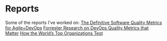# Reports
Some of the reports I've worked on:
[The Definitive Software Quality Metrics for Agile+DevOps](https://0ffaaf2d-3e3c-46b4-ade1-36f3614edf6e.filesusr.com/ugd/ae4a12_156a35ecd04042ea9dec93ba5f387895.pdf)
[Forrester Research on DevOps Quality Metrics that Matter](https://0ffaaf2d-3e3c-46b4-ade1-36f3614edf6e.filesusr.com/ugd/ae4a12_88cea9554a53450987005f1d1a089b0c.pdf)
[How the World’s Top Organizations Test](https://drive.google.com/file/d/1BeFtNt7Yb78H2zv9J0GUSjUBjfjm-9XX/view?usp=sharing)
